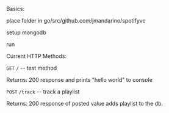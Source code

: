
Basics:

place folder in go/src/github.com/jmandarino/spotifyvc

setup mongodb 

run

Current HTTP Methods:

`GET` `/` -- test method

Returns: 200 response and prints "hello world" to console


`POST` `/track` -- track a playlist


Returns: 200 response of posted value adds playlist to the db. 